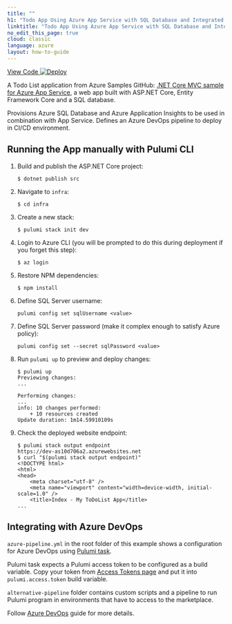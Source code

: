 ```yaml
---
title: ""
h1: "Todo App Using Azure App Service with SQL Database and Integrated with Azure DevOps"
linktitle: "Todo App Using Azure App Service with SQL Database and Integrated with Azure DevOps"
no_edit_this_page: true
cloud: classic
language: azure
layout: how-to-guide
---
```


<!-- WARNING: this page was generated by a tool. Do not edit it by hand. -->
<!-- To change it, please see https://github.com/pulumi/docs/tree/master/tools/mktutorial. -->

<p class="mb-4 flex">
    <a class="flex flex-wrap items-center rounded text-xs text-white bg-blue-600 border-2 border-blue-600 px-2 mr-2 whitespace-no-wrap hover:text-white" style="height: 32px" href="https://github.com/pulumi/examples/tree/master/classic-azure-ts-appservice-devops" target="_blank">
        <span><i class="fab fa-github pr-2"></i> View Code</span>
    </a>
    <a href="https://app.pulumi.com/new?template=https://github.com/pulumi/examples/tree/master/azure-ts-appservice-devops/infra" target="_blank">
        <img src="https://get.pulumi.com/new/button.svg" alt="Deploy">
    </a>
</p>


A Todo List application from Azure Samples GitHub: [.NET Core MVC sample for Azure App Service](https://github.com/azure-samples/dotnetcore-sqldb-tutorial), a web app built with ASP.NET Core, Entity Framework Core and a SQL database. 

Provisions Azure SQL Database and Azure Application Insights to be used in combination with App Service. Defines an Azure DevOps pipeline to deploy in CI/CD environment.

## Running the App manually with Pulumi CLI

1.  Build and publish the ASP.NET Core project:

    ```
    $ dotnet publish src
    ```

1.  Navigate to `infra`:

    ```
    $ cd infra
    ```

1.  Create a new stack:

    ```
    $ pulumi stack init dev
    ```

1.  Login to Azure CLI (you will be prompted to do this during deployment if you forget this step):

    ```
    $ az login
    ```

1.  Restore NPM dependencies:

    ```
    $ npm install
    ```

1. Define SQL Server username:

    ```
    pulumi config set sqlUsername <value>
    ```

1. Define SQL Server password (make it complex enough to satisfy Azure policy):

    ```
    pulumi config set --secret sqlPassword <value>
    ```

1.  Run `pulumi up` to preview and deploy changes:

    ``` 
    $ pulumi up
    Previewing changes:
    ...

    Performing changes:
    ...
    info: 10 changes performed:
        + 10 resources created
    Update duration: 1m14.59910109s
    ```

1.  Check the deployed website endpoint:

    ```
    $ pulumi stack output endpoint
    https://dev-as10d706a2.azurewebsites.net
    $ curl "$(pulumi stack output endpoint)"
    <!DOCTYPE html>
    <html>
    <head>
        <meta charset="utf-8" />
        <meta name="viewport" content="width=device-width, initial-scale=1.0" />
        <title>Index - My ToDoList App</title>
    ...
    ```

## Integrating with Azure DevOps

`azure-pipeline.yml` in the root folder of this example shows a configuration for Azure DevOps using [Pulumi task](https://marketplace.visualstudio.com/items?itemName=pulumi.build-and-release-task).

Pulumi task expects a Pulumi access token to be configured as a build variable. Copy your token from [Access Tokens page](https://app.pulumi.com/account/tokens) and put it into `pulumi.access.token` build variable.

`alternative-pipeline` folder contains custom scripts and a pipeline to run Pulumi program in environments that have to access to the marketplace.

Follow [Azure DevOps](https://www.pulumi.com/docs/guides/continuous-delivery/azure-devops/) guide for more details.

